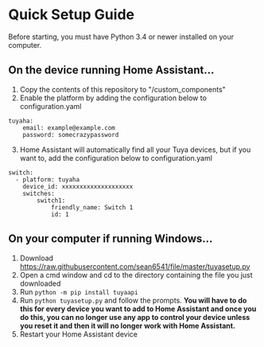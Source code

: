 Quick Setup Guide
=================

Before starting, you must have Python 3.4 or newer installed on your computer.

On the device running Home Assistant...
---------------------------------------

1. Copy the contents of this repository to "/custom_components"
2. Enable the platform by adding the configuration below to configuration.yaml
```
tuyaha:
    email: example@example.com
    password: somecrazypassword
```
3. Home Assistant will automatically find all your Tuya devices, but if you want to, add the configuration below to configuration.yaml
```
switch:
  - platform: tuyaha
    device_id: xxxxxxxxxxxxxxxxxxxx
    switches:
        switch1:
            friendly_name: Switch 1
            id: 1
```

On your computer if running Windows...
-------------------

1. Download https://raw.githubusercontent.com/sean6541/file/master/tuyasetup.py
2. Open a cmd window and cd to the directory containing the file you just downloaded
3. Run `python -m pip install tuyaapi`
4. Run `python tuyasetup.py` and follow the prompts. **You will have to do this for every device you want to add to Home Assistant and once you do this, you can no longer use any app to control your device unless you reset it and then it will no longer work with Home Assistant.**
5. Restart your Home Assistant device
